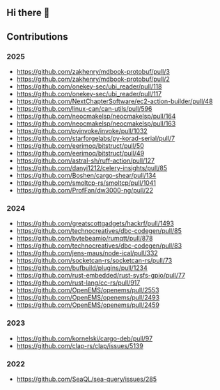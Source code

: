 ## Hi there 👋

<!--

**Here are some ideas to get you started:**

🙋‍♀️ A short introduction - what is your organization all about?
🌈 Contribution guidelines - how can the community get involved?
👩‍💻 Useful resources - where can the community find your docs? Is there anything else the community should know?
🍿 Fun facts - what does your team eat for breakfast?
🧙 Remember, you can do mighty things with the power of [Markdown](https://docs.github.com/github/writing-on-github/getting-started-with-writing-and-formatting-on-github/basic-writing-and-formatting-syntax)
-->

## Contributions

### 2025

- https://github.com/zakhenry/mdbook-protobuf/pull/3
- https://github.com/zakhenry/mdbook-protobuf/pull/2
- https://github.com/onekey-sec/ubi_reader/pull/118
- https://github.com/onekey-sec/ubi_reader/pull/117
- https://github.com/NextChapterSoftware/ec2-action-builder/pull/48
- https://github.com/linux-can/can-utils/pull/596
- https://github.com/neocmakelsp/neocmakelsp/pull/164
- https://github.com/neocmakelsp/neocmakelsp/pull/163
- https://github.com/pyinvoke/invoke/pull/1032
- https://github.com/starforgelabs/py-korad-serial/pull/7
- https://github.com/eerimoq/bitstruct/pull/50
- https://github.com/eerimoq/bitstruct/pull/49
- https://github.com/astral-sh/ruff-action/pull/127
- https://github.com/danyi1212/celery-insights/pull/85
- https://github.com/Boshen/cargo-shear/pull/134
- https://github.com/smoltcp-rs/smoltcp/pull/1041
- https://github.com/ProfFan/dw3000-ng/pull/22

### 2024

- https://github.com/greatscottgadgets/hackrf/pull/1493
- https://github.com/technocreatives/dbc-codegen/pull/85
- https://github.com/bytebeamio/rumqtt/pull/878
- https://github.com/technocreatives/dbc-codegen/pull/83
- https://github.com/jens-maus/node-ical/pull/332
- https://github.com/socketcan-rs/socketcan-rs/pull/73
- https://github.com/bufbuild/plugins/pull/1234
- https://github.com/rust-embedded/rust-sysfs-gpio/pull/77
- https://github.com/rust-lang/cc-rs/pull/917
- https://github.com/OpenEMS/openems/pull/2553
- https://github.com/OpenEMS/openems/pull/2493
- https://github.com/OpenEMS/openems/pull/2459

### 2023

- https://github.com/kornelski/cargo-deb/pull/97
- https://github.com/clap-rs/clap/issues/5139

### 2022

- https://github.com/SeaQL/sea-query/issues/285
